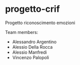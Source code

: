 # progetto-crif

Progetto riconoscimento emozioni

Team members:
- Alessandro Argentino
- Alessio Della Rocca
- Alessio Manfredi
- Vincenzo Palopoli
